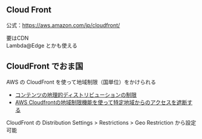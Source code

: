 Cloud Front
---

公式：https://aws.amazon.com/jp/cloudfront/

要はCDN  
Lambda@Edge とかも使える

## CloudFront でおま国

AWS の CloudFront を使って地域制限（国単位）をかけられる

- [コンテンツの地理的ディストリビューションの制限](https://docs.aws.amazon.com/ja_jp/AmazonCloudFront/latest/DeveloperGuide/georestrictions.html)
- [AWS Cloudfrontの地域制限機能を使って特定地域からのアクセスを遮断する](https://beyondjapan.com/blog/2016/09/aws-cloudfront-specificarea-blocking/)

CloudFront の Distribution Settings > Restrictions > Geo Restriction から設定可能
